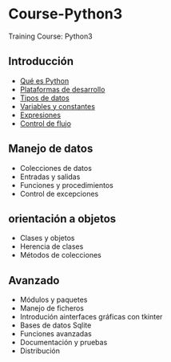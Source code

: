 # Course-Python3
Training Course: Python3

## Introducción

* [Qué es Python](01_introduccion/01_01_que_es_python.md)
* [Plataformas de desarrollo](01_introduccion/01_02_plataformas_de_desarrollo.md)
* [Tipos de datos](01_introduccion/01_03_tipos_de_datos.md)
* [Variables y constantes](01_introduccion/01_04_variables_y_constantes.md)
* [Expresiones](01_introduccion/01_05_expresiones.md)
* [Control de flujo](01_introduccion/01_06_control_de_flujo.md)

## Manejo de datos

* Colecciones de datos
* Entradas y salidas
* Funciones y procedimientos
* Control de excepciones
  
## orientación a objetos

* Clases y objetos
* Herencia de clases
* Métodos de colecciones

## Avanzado

* Módulos y paquetes
* Manejo de ficheros
* Introdución ainterfaces gráficas con tkinter
* Bases de datos Sqlite
* Funciones avanzadas
* Documentación y pruebas
* Distribución